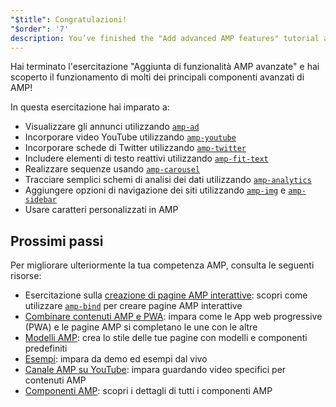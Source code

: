 ```yaml
---
"$title": Congratulazioni!
"$order": '7'
description: You’ve finished the "Add advanced AMP features" tutorial and successfully explored many key advanced components of AMP!
---
```


Hai terminato l'esercitazione "Aggiunta di funzionalità AMP avanzate" e hai scoperto il funzionamento di molti dei principali componenti avanzati di AMP!

In questa esercitazione hai imparato a:

- Visualizzare gli annunci utilizzando [`amp-ad`](../../../../documentation/components/reference/amp-ad.md)
- Incorporare video YouTube utilizzando [`amp-youtube`](../../../../documentation/components/reference/amp-youtube.md)
- Incorporare schede di Twitter utilizzando [`amp-twitter`](../../../../documentation/components/reference/amp-twitter.md)
- Includere elementi di testo reattivi utilizzando [`amp-fit-text`](../../../../documentation/components/reference/amp-fit-text.md)
- Realizzare sequenze usando [`amp-carousel`](../../../../documentation/components/reference/amp-carousel.md)
- Tracciare semplici schemi di analisi dei dati utilizzando [`amp-analytics`](../../../../documentation/components/reference/amp-analytics.md)
- Aggiungere opzioni di navigazione dei siti utilizzando [`amp-img`](../../../../documentation/components/reference/amp-img.md) e [`amp-sidebar`](../../../../documentation/components/reference/amp-sidebar.md)
- Usare caratteri personalizzati in AMP

## Prossimi passi

Per migliorare ulteriormente la tua competenza AMP, consulta le seguenti risorse:

- Esercitazione sulla [creazione di pagine AMP interattive](../../../../documentation/guides-and-tutorials/develop/interactivity/index.md): scopri come utilizzare [`amp-bind`](../../../../documentation/components/reference/amp-bind.md) per creare pagine AMP interattive
- [Combinare contenuti AMP e PWA](../../../../documentation/guides-and-tutorials/integrate/amp-in-pwa.md): impara come le App web progressive (PWA) e le pagine AMP si completano le une con le altre
- [Modelli AMP](../../../../documentation/templates/index.html): crea lo stile delle tue pagine con modelli e componenti predefiniti
- [Esempi](../../../../documentation/examples/index.html): impara da demo ed esempi dal vivo
- [Canale AMP su YouTube](https://www.youtube.com/channel/UCXPBsjgKKG2HqsKBhWA4uQw): impara guardando video specifici per contenuti AMP
- [Componenti AMP](../../../../documentation/components/index.html): scopri i dettagli di tutti i componenti AMP
